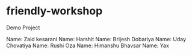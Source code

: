# friendly-workshop
Demo Project

Name: Zaid kesarani
Name: Harshit 
Name: Brijesh Dobariya
Name: Uday Chovatiya
Name: Rushi Oza
Name: Himanshu Bhavsar
Name: Yax